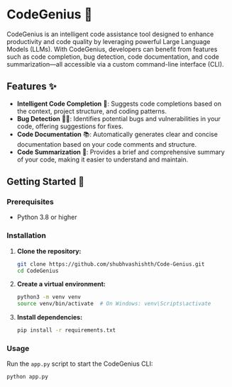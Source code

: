 # CodeGenius 🚀

CodeGenius is an intelligent code assistance tool designed to enhance productivity and code quality by leveraging powerful Large Language Models (LLMs). With CodeGenius, developers can benefit from features such as code completion, bug detection, code documentation, and code summarization—all accessible via a custom command-line interface (CLI).

## Features ✨

- **Intelligent Code Completion** 📝: Suggests code completions based on the context, project structure, and coding patterns.
- **Bug Detection** 🕵️‍♂️: Identifies potential bugs and vulnerabilities in your code, offering suggestions for fixes.
- **Code Documentation** 📚: Automatically generates clear and concise documentation based on your code comments and structure.
- **Code Summarization** 📜: Provides a brief and comprehensive summary of your code, making it easier to understand and maintain.

## Getting Started 🚀

### Prerequisites

- Python 3.8 or higher

### Installation

1. **Clone the repository:**

    ```bash
    git clone https://github.com/shubhvashishth/Code-Genius.git
    cd CodeGenius
    ```

2. **Create a virtual environment:**

    ```bash
    python3 -m venv venv
    source venv/bin/activate  # On Windows: venv\Scripts\activate
    ```

3. **Install dependencies:**

    ```bash
    pip install -r requirements.txt
    ```

### Usage

Run the `app.py` script to start the CodeGenius CLI:

```bash
python app.py